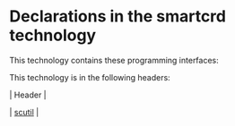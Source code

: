 # Declarations in the smartcrd technology
This technology  contains these programming interfaces:



This technology is in the following headers:


| Header        | 

| [scutil](..\scutil\~PORTAL~scutil.md) | 
